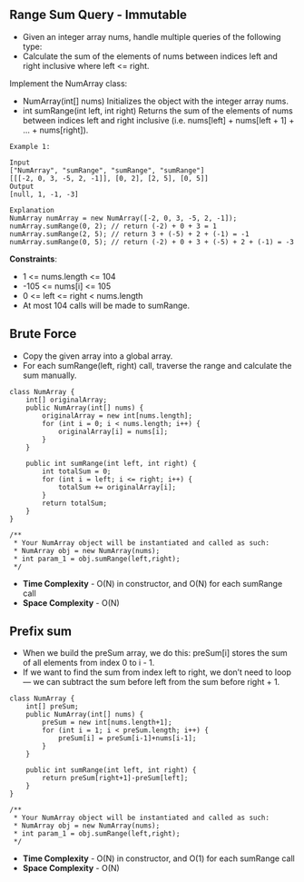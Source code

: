 ## Range Sum Query - Immutable

- Given an integer array nums, handle multiple queries of the following type:
- Calculate the sum of the elements of nums between indices left and right inclusive where left <= right.
  
Implement the NumArray class:

- NumArray(int[] nums) Initializes the object with the integer array nums.
- int sumRange(int left, int right) Returns the sum of the elements of nums between indices left and right inclusive (i.e. nums[left] + nums[left + 1] + ... + nums[right]).

```
Example 1:

Input
["NumArray", "sumRange", "sumRange", "sumRange"]
[[[-2, 0, 3, -5, 2, -1]], [0, 2], [2, 5], [0, 5]]
Output
[null, 1, -1, -3]

Explanation
NumArray numArray = new NumArray([-2, 0, 3, -5, 2, -1]);
numArray.sumRange(0, 2); // return (-2) + 0 + 3 = 1
numArray.sumRange(2, 5); // return 3 + (-5) + 2 + (-1) = -1
numArray.sumRange(0, 5); // return (-2) + 0 + 3 + (-5) + 2 + (-1) = -3
```
 
**Constraints**:

- 1 <= nums.length <= 104
- -105 <= nums[i] <= 105
- 0 <= left <= right < nums.length
- At most 104 calls will be made to sumRange.

## Brute Force

- Copy the given array into a global array.
- For each sumRange(left, right) call, traverse the range and calculate the sum manually.

```
class NumArray {
    int[] originalArray;
    public NumArray(int[] nums) {
        originalArray = new int[nums.length];
        for (int i = 0; i < nums.length; i++) {
            originalArray[i] = nums[i];
        }
    }
    
    public int sumRange(int left, int right) {
        int totalSum = 0;
        for (int i = left; i <= right; i++) {
            totalSum += originalArray[i];
        }
        return totalSum;
    }
}

/**
 * Your NumArray object will be instantiated and called as such:
 * NumArray obj = new NumArray(nums);
 * int param_1 = obj.sumRange(left,right);
 */
```

- **Time Complexity** - O(N) in constructor, and O(N) for each sumRange call
- **Space Complexity** - O(N)


## Prefix sum

- When we build the preSum array, we do this: preSum[i] stores the sum of all elements from index 0 to i - 1.
- If we want to find the sum from index left to right, we don’t need to loop — we can subtract the sum before left from the sum before right + 1.

```
class NumArray {
    int[] preSum;
    public NumArray(int[] nums) {
        preSum = new int[nums.length+1];
        for (int i = 1; i < preSum.length; i++) {
            preSum[i] = preSum[i-1]+nums[i-1];
        }
    }
    
    public int sumRange(int left, int right) {
        return preSum[right+1]-preSum[left];
    }
}

/**
 * Your NumArray object will be instantiated and called as such:
 * NumArray obj = new NumArray(nums);
 * int param_1 = obj.sumRange(left,right);
 */

```

- **Time Complexity** - O(N) in constructor, and O(1) for each sumRange call
- **Space Complexity** - O(N)

